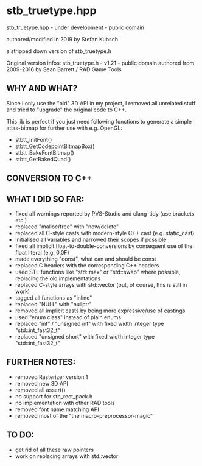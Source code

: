 # stb_truetype.hpp

stb_truetype.hpp - under development - public domain

authored/modified in 2019 by Stefan Kubsch

a stripped down version of stb_truetype.h

Original version infos:
stb_truetype.h - v1.21 - public domain
authored from 2009-2016 by Sean Barrett / RAD Game Tools

WHY AND WHAT?
-------------

Since I only use the "old" 3D API in my project, I removed all unrelated stuff and tried to "upgrade" the original code to C++.

This lib is perfect if you just need following functions to generate a simple atlas-bitmap for further use with e.g. OpenGL:

  - stbtt_InitFont()
  - stbtt_GetCodepointBitmapBox()
  - stbtt_BakeFontBitmap()
  - stbtt_GetBakedQuad()

CONVERSION TO C++
-----------------

WHAT I DID SO FAR:
------------------

  - fixed all warnings reported by PVS-Studio and clang-tidy (use brackets etc.)
  - replaced "malloc/free" with "new/delete"
  - replaced all C-style casts with modern-style C++ cast (e.g. static_cast)
  - initialised all variables and narrowed their scopes if possible
  - fixed all implicit float-to-double-conversions by consequent use of the float literal (e.g. 0.0F)
  - made everything "const", what can and should be const
  - replaced C headers with the corresponding C++ headers
  - used STL functions like "std::max" or "std::swap" where possible, replacing the old implementations
  - replaced C-style arrays with std::vector (but, of course, this is still in work)
  - tagged all functions as "inline"
  - replaced "NULL" with "nullptr"
  - removed all implicit casts by being more expressive/use of castings
  - used "enum class" instead of plain enums
  - replaced "int" / "unsigned int" with fixed width integer type "std::int_fast32_t"
  - replaced "unsigned short" with fixed width integer type "std::int_fast32_t"

FURTHER NOTES:
--------------

  - removed Rasterizer version 1
  - removed new 3D API
  - removed all assert()
  - no support for stb_rect_pack.h
  - no implementation with other RAD tools
  - removed font name matching API
  - removed most of the "the macro-preprocessor-magic"

TO DO:
------

  - get rid of all these raw pointers
  - work on replacing arrays with std::vector

